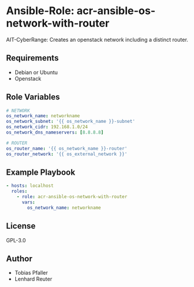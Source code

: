 # Ansible-Role: acr-ansible-os-network-with-router

AIT-CyberRange: Creates an openstack network including a distinct router. 


## Requirements

- Debian or Ubuntu
- Openstack

## Role Variables

```yaml
# NETWORK
os_network_name: networkname
os_network_subnet: '{{ os_network_name }}-subnet'
os_network_cidr: 192.168.1.0/24
os_network_dns_nameservers: [8.8.8.8]

# ROUTER
os_router_name: '{{ os_network_name }}-router'
os_router_network: '{{ os_external_network }}'

```

## Example Playbook

```yaml
- hosts: localhost
  roles:
    - role: acr-ansible-os-network-with-router
      vars:
        os_network_name: networkname
```

## License

GPL-3.0

## Author

- Tobias Pfaller
- Lenhard Reuter